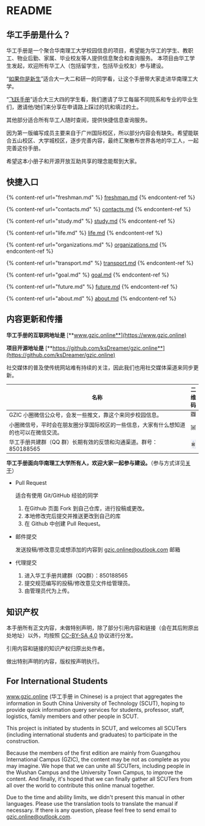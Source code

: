# README

## 华工手册是什么？

华工手册是一个聚合华南理工大学校园信息的项目，希望能为华工的学生、教职工、物业后勤、家属、毕业校友等人提供信息聚合和查询服务。 本项目由华工学生发起，欢迎所有华工人（包括留学生，包括毕业校友）参与建设。

“[如果你是新生](https://www.gzic.online/freshman)”适合大一大二和研一的同学看，让这个手册带大家走进华南理工大学。

“[飞跃手册](https://www.gzic.online/future)”适合大三大四的学生看，我们邀请了华工每届不同院系和专业的毕业生们，邀请他/她们来分享在申请路上踩过的坑和填过的土。

其他部分适合所有华工人随时查阅，提供快捷信息查询服务。

因为第一版编写成员主要来自于广州国际校区，所以部分内容会有缺失。希望能联合五山校区、大学城校区，逐步完善内容，最终汇聚散布世界各地的华工人，一起完善这份手册。

希望这本小册子和开源开放互助共享的理念能帮到大家。

## 快捷入口

{% content-ref url="freshman.md" %}
[freshman.md](freshman.md)
{% endcontent-ref %}

{% content-ref url="contacts.md" %}
[contacts.md](contacts.md)
{% endcontent-ref %}

{% content-ref url="study.md" %}
[study.md](study.md)
{% endcontent-ref %}

{% content-ref url="life.md" %}
[life.md](life.md)
{% endcontent-ref %}

{% content-ref url="organizations.md" %}
[organizations.md](organizations.md)
{% endcontent-ref %}

{% content-ref url="transport.md" %}
[transport.md](transport.md)
{% endcontent-ref %}

{% content-ref url="goal.md" %}
[goal.md](goal.md)
{% endcontent-ref %}

{% content-ref url="future.md" %}
[future.md](future.md)
{% endcontent-ref %}

{% content-ref url="about.md" %}
[about.md](about.md)
{% endcontent-ref %}

## 内容更新和传播

**华工手册的互联网地址是** [**www.gzic.online**](https://www.gzic.online)

**项目开源地址是** [**https://github.com/ksDreamer/gzic.online**](https://github.com/ksDreamer/gzic.online)

社交媒体的普及使传统网站难有持续的关注，因此我们也用社交媒体渠道来同步更新。

<table><thead><tr><th width="530">名称</th><th>二维码</th></tr></thead><tbody><tr><td>GZIC 小圈微信公众号，会发一些推文，靠这个来同步校园信息。</td><td><img src=".gitbook/assets/image (1) (1) (1).png" alt=""></td></tr><tr><td>小圈微信号，平时会在朋友圈分享国际校区的一些信息，大家有什么想知道的也可以在微信交流。</td><td><img src=".gitbook/assets/image (1) (1) (1) (1).png" alt=""></td></tr><tr><td>华工手册共建群（QQ 群）长期有效的反馈和沟通渠道。群号：850188565</td><td><img src=".gitbook/assets/dabc1f74a10c002e30207ac7ac842d2a_0.jpg" alt=""></td></tr></tbody></table>

**华工手册面向华南理工大学所有人，欢迎大家一起参与建设。**（参与方式详见[关于](https://www.gzic.online/about)）

*   Pull Request

    适合有使用 Git/GitHub 经验的同学

    1. 在Github 页面 Fork 到自己仓库，进行投稿或更改。
    2. 本地修改完后提交并推送更改到自己的库
    3. 在 Github 中创建 Pull Request。
*   邮件提交

    发送投稿/修改意见或想添加的内容到 gzic.online@outlook.com 邮箱
* 代理提交
  1. 进入华工手册共建群（QQ群）：850188565
  2. 提交规范编写的投稿/修改意见文件给管理员。
  3. 由管理员代为上传。

## 知识产权

本手册所有正文内容，未做特别声明，除了部分引用内容和链接（会在其后附原出处地址）以外，均按照 [CC-BY-SA 4.0](https://creativecommons.org/licenses/by-sa/4.0/deed.zh) 协议进行分发。

引用内容和链接的知识产权归原出处作者。

做出特别声明的内容，版权按声明执行。

## For International Students

www.gzic.online (华工手册 in Chinese) is a project that aggregates the information in South China University of Technology (SCUT), hoping to provide quick information query services for students, professor, staff, logistics, family members and other people in SCUT.

This project is initiated by students in SCUT, and welcomes all SCUTers (including international students and graduates) to participate in the construction.

Because the members of the first edition are mainly from Guangzhou International Campus (GZIC), the content may be not as complete as you may imagine. We hope that we can unite all SCUTers, including people in the Wushan Campus and the University Town Campus, to improve the content. And finally, it's hoped that we can finally gather all SCUTers from all over the world to contribute this online manual together.

Due to the time and ability limits, we didn't present this manual in other languages. Please use the translation tools to translate the manual if necessary. If there is any question, please feel free to send email to gzic.online@outlook.com.
